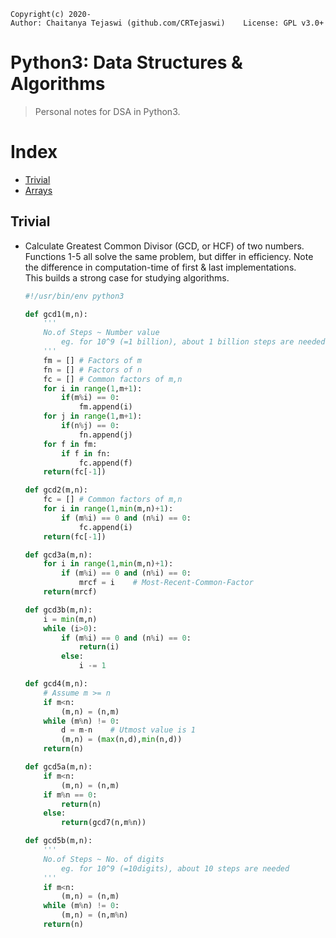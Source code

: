     Copyright(c) 2020-
    Author: Chaitanya Tejaswi (github.com/CRTejaswi)    License: GPL v3.0+


# Python3: Data Structures & Algorithms
> Personal notes for DSA in Python3.


# Index

- [Trivial](#trivial)
- [Arrays](#arrays)


## Trivial

- Calculate Greatest Common Divisor (GCD, or HCF) of two numbers. <br>
    Functions 1-5 all solve the same problem, but differ in efficiency. Note the difference in computation-time of first & last implementations. <br>
    This builds a strong case for studying algorithms. <br>

    ```python
    #!/usr/bin/env python3

    def gcd1(m,n):
        '''
        No.of Steps ~ Number value
            eg. for 10^9 (=1 billion), about 1 billion steps are needed
        '''
        fm = [] # Factors of m
        fn = [] # Factors of n
        fc = [] # Common factors of m,n
        for i in range(1,m+1):
            if(m%i) == 0:
                fm.append(i)
        for j in range(1,m+1):
            if(n%j) == 0:
                fn.append(j)
        for f in fm:
            if f in fn:
                fc.append(f)
        return(fc[-1])

    def gcd2(m,n):
        fc = [] # Common factors of m,n
        for i in range(1,min(m,n)+1):
            if (m%i) == 0 and (n%i) == 0:
                fc.append(i)
        return(fc[-1])

    def gcd3a(m,n):
        for i in range(1,min(m,n)+1):
            if (m%i) == 0 and (n%i) == 0:
                mrcf = i    # Most-Recent-Common-Factor
        return(mrcf)

    def gcd3b(m,n):
        i = min(m,n)
        while (i>0):
            if (m%i) == 0 and (n%i) == 0:
                return(i)
            else:
                i -= 1

    def gcd4(m,n):
        # Assume m >= n
        if m<n:
            (m,n) = (n,m)
        while (m%n) != 0:
            d = m-n    # Utmost value is 1
            (m,n) = (max(n,d),min(n,d))
        return(n)

    def gcd5a(m,n):
        if m<n:
            (m,n) = (n,m)
        if m%n == 0:
            return(n)
        else:
            return(gcd7(n,m%n))

    def gcd5b(m,n):
        '''
        No.of Steps ~ No. of digits
            eg. for 10^9 (=10digits), about 10 steps are needed
        '''
        if m<n:
            (m,n) = (n,m)
        while (m%n) != 0:
            (m,n) = (n,m%n)
        return(n)
    ```


